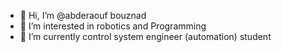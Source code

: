 - 👋 Hi, I’m @abderaouf bouznad 
- 👀 I’m interested in robotics and Programming 
- 🌱 I’m currently control system engineer (automation) student
<!---
RAOUFBOUZNAD/RAOUFBOUZNAD is a ✨ special ✨ repository because its `README.md` (this file) appears on your GitHub profile.
You can click the Preview link to take a look at your changes.
--->
